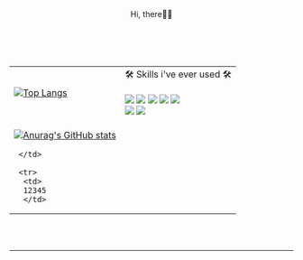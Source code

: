 <div align="center">  Hi, there👏👏</div>
<br/>
<br/>


 
 <br/>
 <br/>
 
 <table align="center">
  <tr>
   <td>
    
  [![Top Langs](https://github-readme-stats.vercel.app/api/top-langs/?username=wonstruckk)](https://github.com/wonstruckk/github-readme-stats)

   </td>
  <td>
   <div align="center">🛠 Skills i've ever used 🛠 </div>
   </br>
   <img src="https://img.shields.io/badge/React-61DAFB?style=flat-square&logo=react&logoColor=black"/>
   <img src="https://img.shields.io/badge/JavaScript-F7DF1E?style=flat-square&logo=javascript&logoColor=black"/>
   <img src="https://img.shields.io/badge/TypeScript-3178C6?style=flat-square&logo=typescript&logoColor=white"/>
   <img src="https://img.shields.io/badge/styled-components-DB7093?style=flat-square&logo=styled-components&logoColor=white"/>
   <img src="https://img.shields.io/badge/Redux-764ABC?style=flat-square&logo=redux&logoColor=white"/>
   </br>
   <img src="https://img.shields.io/badge/React Query-FF4154?style=flat-square&logo=react query&logoColor=white"/> 
 <img src="https://img.shields.io/badge/Figma-F24E1E?style=flat-square&logo=figma&logoColor=white"/> 
   </td>
   <tr>
     <td>
      
 [![Anurag's GitHub stats](https://github-readme-stats.vercel.app/api?username=wonstruckk)](https://github.com/wonstruckk/github-readme-stats)
  
     </td>
 
     <tr>
      <td>
      12345
      </td>
    

     
 </table>
</div>
 

<br/>
<br/>


----------

<br/>
<br/>






<!--
**wonstruckk/wonstruckk** is a ✨ _special_ ✨ repository because its `README.md` (this file) appears on your GitHub profile.

Here are some ideas to get you started:

- 🔭 I’m currently working on ...
- 🌱 I’m currently learning ...
- 👯 I’m looking to collaborate on ...Cancel changes
- 🤔 I’m looking for help with ...
- 💬 Ask me about ...
- 📫 How to reach me: ...
- 😄 Pronouns: ...
- ⚡ Fun fact: ...
-->
